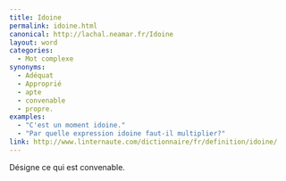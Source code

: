 ```yaml
---
title: Idoine
permalink: idoine.html
canonical: http://lachal.neamar.fr/Idoine
layout: word
categories:
  - Mot complexe
synonyms:
  - Adéquat
  - Approprié
  - apte
  - convenable
  - propre.
examples:
  - "C'est un moment idoine."
  - "Par quelle expression idoine faut-il multiplier?"
link: http://www.linternaute.com/dictionnaire/fr/definition/idoine/
---
```


Désigne ce qui est convenable.

